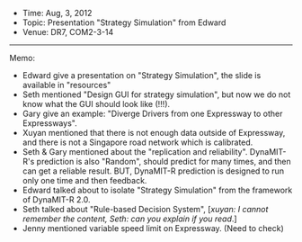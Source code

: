   - Time: Aug, 3, 2012
  - Topic: Presentation "Strategy Simulation" from Edward
  - Venue: DR7, COM2-3-14

-----

Memo:

  - Edward give a presentation on "Strategy Simulation", the slide is
    available in "resources"
  - Seth mentioned "Design GUI for strategy simulation", but now we do
    not know what the GUI should look like (\!\!\!).
  - Gary give an example: "Diverge Drivers from one Expressway to other
    Expressways".
  - Xuyan mentioned that there is not enough data outside of Expressway,
    and there is not a Singapore road network which is calibrated.
  - Seth & Gary mentioned about the "replication and reliability".
    DynaMIT-R's prediction is also "Random", should predict for many
    times, and then can get a reliable result. BUT, DynaMIT-R prediction
    is designed to run only one time and then feedback.
  - Edward talked about to isolate "Strategy Simulation" from the
    framework of DynaMIT-R 2.0.
  - Seth talked about "Rule-based Decision System", \[*xuyan: I cannot
    remember the content, Seth: can you explain if you read*.\]
  - Jenny mentioned variable speed limit on Expressway. (Need to check)